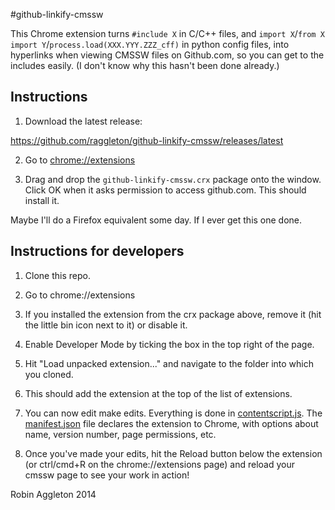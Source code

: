 #github-linkify-cmssw

This Chrome extension turns `#include X` in C/C++ files, and `import X`/`from X import Y`/`process.load(XXX.YYY.ZZZ_cff)` in python config files, into hyperlinks when viewing CMSSW files on Github.com, so you can get to the includes easily. (I don't know why this hasn't been done already.)

## Instructions

1) Download the latest release:

https://github.com/raggleton/github-linkify-cmssw/releases/latest

2) Go to [chrome://extensions](chrome://extensions)

3) Drag and drop the `github-linkify-cmssw.crx` package onto the window. Click OK when it asks permission to access github.com. This should install it.

Maybe I'll do a Firefox equivalent some day. If I ever get this one done.

## Instructions for developers

1) Clone this repo.

2) Go to chrome://extensions

3) If you installed the extension from the crx package above, remove it (hit the little bin icon next to it) or disable it.

4) Enable Developer Mode by ticking the box in the top right of the page.

5) Hit "Load unpacked extension..." and navigate to the folder into which you cloned.

6) This should add the extension at the top of the list of extensions.

7) You can now edit make edits. Everything is done in [contentscript.js](contentscript.js). The [manifest.json](manifest.json) file declares the extension to Chrome, with options about name, version number, page permissions, etc.

8) Once you've made your edits, hit the Reload button below the extension (or ctrl/cmd+R on the chrome://extensions page) and reload your cmssw page to see your work in action!

Robin Aggleton 2014
